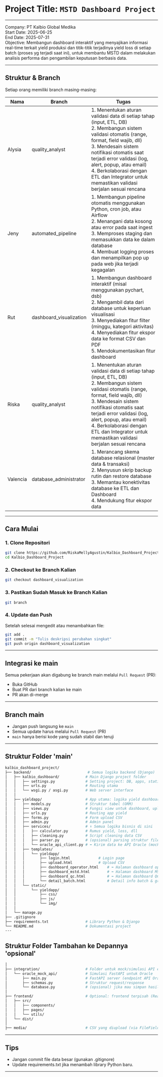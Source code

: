 # Project Title: `MSTD Dashboard Project`
---
Company: PT Kalbio Global Medika <br>
Start Date: 2025-06-25 <br>
End Date: 2025-07-31 <br>
Objective: Membangun dashboard interaktif yang menyajikan informasi real-time terkait yield produksi dan titik-titik terjadinya yield loss di setiap batch (proses yg terjadi saat ini), untuk membantu MSTD dalam melakukan analisis performa dan pengambilan keputusan berbasis data.

---
## Struktur & Branch

Setiap orang memiliki branch masing-masing:

| Nama     | Branch         | Tugas                        |
|----------|----------------|------------------------------------|
| Alysia     | quality_analyst     | 1. Menentukan aturan validasi data di setiap tahap (input, ETL, DB) <br> 2. Membangun sistem validasi otomatis (range, format, field wajib, dll) <br> 3. Mendesain sistem notifikasi otomatis saat terjadi error validasi (log, alert, popup, atau email) <br> 4. Berkolaborasi dengan ETL dan Integrator untuk memastikan validasi berjalan sesuai rencana     |
| Jeny     | automated_pipeline     | 1. Membangun pipeline otomatis menggunakan Python, cron job, atau Airflow <br> 2. Menangani data kosong atau error pada saat ingest <br> 3. Memproses staging dan memasukkan data ke dalam database <br> 4. Membuat logging proses dan menampilkan pop up pada web jika terjadi kegagalan      |
| Rut     | dashboard_visualization     | 1. Membangun dashboard interaktif (misal menggunakan pychart, dsb) <br> 2. Mengambil data dari database untuk keperluan visualisasi <br> 3. Menyediakan fitur filter (minggu, kategori aktivitas) <br> 4. Menyediakan fitur ekspor data ke format CSV dan PDF <br> 5. Mendokumentasikan fitur dashboard  |
| Riska     | quality_analyst      | 1. Menentukan aturan validasi data di setiap tahap (input, ETL, DB) <br> 2. Membangun sistem validasi otomatis (range, format, field wajib, dll) <br> 3. Mendesain sistem notifikasi otomatis saat terjadi error validasi (log, alert, popup, atau email) <br> 4. Berkolaborasi dengan ETL dan Integrator untuk memastikan validasi berjalan sesuai rencana   |
| Valencia    | database_administrator   | 1. Merancang skema database relasional (master data & transaksi) <br> 2. Menyusun skrip backup rutin dan restore database <br> 3. Memantau konektivitas database ke ETL dan Dashboard <br> 4. Mendukung fitur ekspor data     |

---

## Cara Mulai
### 1. Clone Repositori
```bash
git clone https://github.com/RiskaMellyAgustin/Kalbio_Dashboard_Project
cd Kalbio_Dashboard_Project
```

### 2. Checkout ke Branch Kalian
```bash
git checkout dashboard_visualization
```

### 3. Pastikan Sudah Masuk ke Branch Kalian
```bash
git branch
```

### 4. Update dan Push
Setelah selesai mengedit atau menambahkan file:
```bash
git add .
git commit -m "Tulis deskripsi perubahan singkat"
git push origin dashboard_visualization
```

---

## Integrasi ke main
Semua pekerjaan akan digabung ke branch main melalui `Pull Request` (PR):
- Buka GitHub
- Buat PR dari branch kalian ke main
- PR akan di-merge

---

## Branch main
- Jangan push langsung ke `main`
- Semua update harus melalui `Pull Request` (PR)
- `main` hanya berisi kode yang sudah stabil dan teruji

---


## Struktur Folder 'main'
```bash
kalbio_dashboard_project/
├── backend/                          # Semua logika backend (Django)
│   ├── kalbio_dashboard/            # Main Django project folder
│   │   ├── settings.py              # Setting project: DB, apps, static, dll
│   │   ├── urls.py                  # Routing utama
│   │   └── wsgi.py / asgi.py        # Web server interface
│   │
│   ├── yieldapp/                    # App utama: logika yield dashboard
│   │   ├── models.py                # Struktur tabel (ORM)
│   │   ├── views.py                 # Fungsi view untuk dashboard, upload, dll
│   │   ├── urls.py                  # Routing app yield
│   │   ├── forms.py                 # Form upload CSV
│   │   ├── admin.py                 # Admin panel
│   │   ├── services/                # ⬇ Semua logika bisnis di sini
│   │   │   ├── calculator.py        # Rumus yield, loss, dll
│   │   │   ├── cleaning.py          # Script cleaning data CSV
│   │   │   ├── parser.py            # (opsional) parsing struktur file
│   │   │   └── oracle_api_client.py # ⬅ Kirim data ke API Oracle (mock/test)
│   │   ├── templates/
│   │   │   └── yieldapp/
│   │   │       ├── login.html             # Login page
│   │   │       ├── upload.html            # Upload CSV
│   │   │       ├── dashboard_operator.html    # ⬅ Halaman dashboard operator
│   │   │       ├── dashboard_mstd.html        # ⬅ Halaman dashboard MSTD
│   │   │       ├── dashboard_qc.html          # ⬅ Halaman dashboard QC (opsional)
│   │   │       └── detail_batch.html          # Detail info batch & grafik
│   │   └── static/
│   │       └── yieldapp/
│   │           ├── css/
│   │           ├── js/
│   │           └── img/
│   │
│   └── manage.py
├── .gitignore
├── requirements.txt                 # Library Python & Django
└── README.md                        # Dokumentasi project
---

```
## Struktur Folder Tambahan ke Depannya 'opsional'
```bash
│
├── integration/                     # Folder untuk mock/simulasi API eksternal
│   └── oracle_mock_api/             # Simulasi FastAPI untuk Oracle
│       ├── main.py                  # FastAPI server (endpoint API Oracle)
│       ├── schemas.py               # Struktur request/response
│       └── database.py              # (opsional) jika mau simpan hasil dummy
│
├── frontend/                        # Optional: frontend terpisah (React/Vue/etc)
│   ├── src/
│   │   ├── components/
│   │   ├── pages/
│   │   └── utils/
│   └── dist/
│
├── media/                           # CSV yang diupload (via FileField)
```
---

## Tips
- Jangan commit file data besar (gunakan .gitignore)
- Update requirements.txt jika menambah library Python baru.

---
